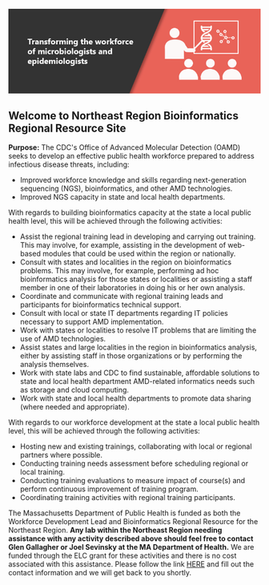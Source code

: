 ![](/assets/img/slider-transform.jpg)

## Welcome to Northeast Region Bioinformatics Regional Resource Site

**Purpose:** The CDC's Office of Advanced Molecular Detection (OAMD) seeks to develop an effective public health workforce prepared to address infectious disease threats, including:

- Improved workforce knowledge and skills regarding next-generation sequencing (NGS),
bioinformatics, and other AMD technologies.
- Improved NGS capacity in state and local health departments.

With regards to building bioinformatics capacity at the state a local public health level, this will be achieved through the following activities:
- Assist the regional training lead in developing and carrying out training. This may involve, for example, assisting in the development of web-based modules that could be used within the region or nationally.
- Consult with states and localities in the region on bioinformatics problems. This may involve, for example, performing ad hoc bioinformatics analysis for those states or localities or assisting a staff member in one of their laboratories in doing his or her own analysis.
- Coordinate and communicate with regional training leads and participants for
bioinformatics technical support.
- Consult with local or state IT departments regarding IT policies necessary to support AMD implementation.
- Work with states or localities to resolve IT problems that are limiting the use of AMD technologies.
- Assist states and large localities in the region in bioinformatics analysis, either by assisting staff in those organizations or by performing the analysis themselves.
- Work with state labs and CDC to find sustainable, affordable solutions to state and local health department AMD-related informatics needs such as storage and cloud computing.
- Work with state and local health departments to promote data sharing (where needed and appropriate).

With regards to our workforce development at the state a local public health level, this will be achieved through the following activities:

- Hosting new and existing trainings, collaborating with local or regional partners where
possible.
- Conducting training needs assessment before scheduling regional or local training.
- Conducting training evaluations to measure impact of course(s) and perform continuous
improvement of training program.
- Coordinating training activities with regional training participants.

The Massachusetts Department of Public Health is funded as both the Workforce Development Lead and Bioinformatics Regional Resource for the Northeast Region.  **Any lab within the Northeast Region needing assistance with any activity described above should feel free to contact Glen Gallagher or Joel Sevinsky at the MA Department of Health.**  We are funded through the ELC grant for these activities and there is no cost associated with this assistance.  Please follow the link [HERE](https://docs.google.com/forms/d/e/1FAIpQLSeQUN25WycdJCas0PtG1uYDGJPRgIAQL_6yjuGz9m-xnpU50w/viewform?usp=sf_link) and fill out the contact information and we will get back to you shortly.
